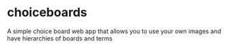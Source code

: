 # choiceboards
A simple choice board web app that allows you to use your own images and have hierarchies of boards and terms
